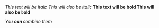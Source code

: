 *This text will be italic*
_This will also be italic_
**This text will be bold**
__This will also be bold__

_You **can** combine them_
